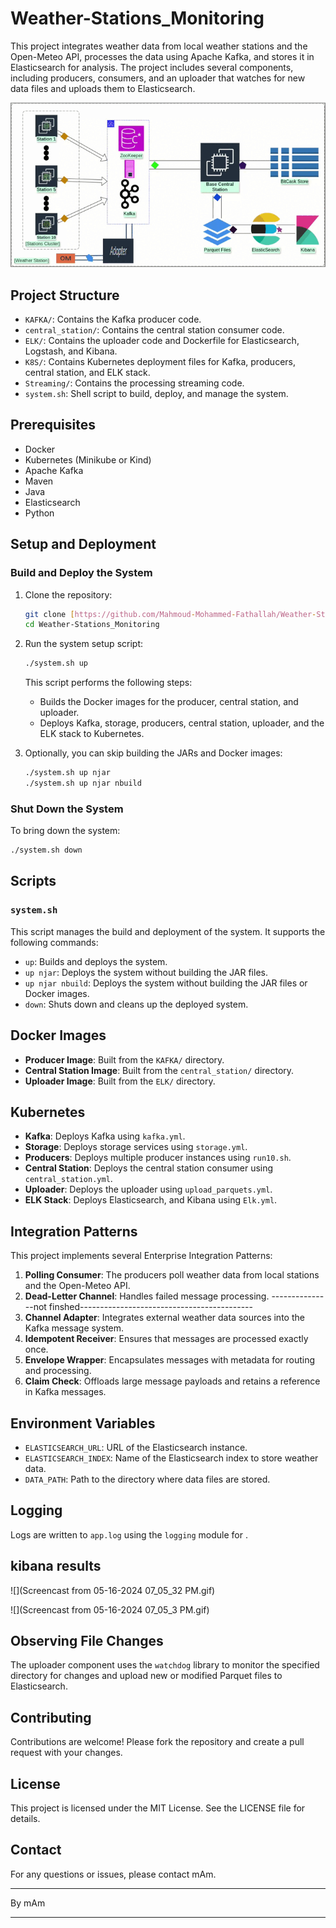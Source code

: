 # Weather-Stations_Monitoring

This project integrates weather data from local weather stations and the Open-Meteo API, processes the data using Apache Kafka, and stores it in Elasticsearch for analysis. The project includes several components, including producers, consumers, and an uploader that watches for new data files and uploads them to Elasticsearch.

![](FinalProject.gif)


## Project Structure

- `KAFKA/`: Contains the Kafka producer code.
- `central_station/`: Contains the central station consumer code.
- `ELK/`: Contains the uploader code and Dockerfile for Elasticsearch, Logstash, and Kibana.
- `K8S/`: Contains Kubernetes deployment files for Kafka, producers, central station, and ELK stack.
-  `Streaming/`: Contains the  processing streaming  code.
- `system.sh`: Shell script to build, deploy, and manage the system.

## Prerequisites

- Docker
- Kubernetes (Minikube or Kind)
- Apache Kafka
- Maven
- Java
- Elasticsearch
- Python

## Setup and Deployment

### Build and Deploy the System

1. Clone the repository:

   ```bash
   git clone [https://github.com/Mahmoud-Mohammed-Fathallah/Weather-Stations_Monitoring.git]
   cd Weather-Stations_Monitoring
   ```

2. Run the system setup script:

   ```bash
   ./system.sh up
   ```

   This script performs the following steps:
   - Builds the Docker images for the producer, central station, and uploader.
   - Deploys Kafka, storage, producers, central station, uploader, and the ELK stack to Kubernetes.

3. Optionally, you can skip building the JARs and Docker images:

   ```bash
   ./system.sh up njar
   ./system.sh up njar nbuild
   ```

### Shut Down the System

To bring down the system:

```bash
./system.sh down
```

## Scripts

### `system.sh`

This script manages the build and deployment of the system. It supports the following commands:

- `up`: Builds and deploys the system.
- `up njar`: Deploys the system without building the JAR files.
- `up njar nbuild`: Deploys the system without building the JAR files or Docker images.
- `down`: Shuts down and cleans up the deployed system.

## Docker Images

- **Producer Image**: Built from the `KAFKA/` directory.
- **Central Station Image**: Built from the `central_station/` directory.
- **Uploader Image**: Built from the `ELK/` directory.

## Kubernetes

- **Kafka**: Deploys Kafka using `kafka.yml`.
- **Storage**: Deploys storage services using `storage.yml`.
- **Producers**: Deploys multiple producer instances using `run10.sh`.
- **Central Station**: Deploys the central station consumer using `central_station.yml`.
- **Uploader**: Deploys the uploader using `upload_parquets.yml`.
- **ELK Stack**: Deploys Elasticsearch, and Kibana using `Elk.yml`.

## Integration Patterns

This project implements several Enterprise Integration Patterns:

1. **Polling Consumer**: The producers poll weather data from local stations and the Open-Meteo API.
2. **Dead-Letter Channel**: Handles failed message processing.
   ---------------not finshed-------------------------------------------
4. **Channel Adapter**: Integrates external weather data sources into the Kafka message system.
5. **Idempotent Receiver**: Ensures that messages are processed exactly once.
6. **Envelope Wrapper**: Encapsulates messages with metadata for routing and processing.
7. **Claim Check**: Offloads large message payloads and retains a reference in Kafka messages.

## Environment Variables

- `ELASTICSEARCH_URL`: URL of the Elasticsearch instance.
- `ELASTICSEARCH_INDEX`: Name of the Elasticsearch index to store weather data.
- `DATA_PATH`: Path to the directory where data files are stored.

## Logging

Logs are written to `app.log` using the `logging` module for .
## kibana results 
![](Screencast from 05-16-2024 07_05_32 PM.gif)

![](Screencast from 05-16-2024 07_05_3 PM.gif)

## Observing File Changes

The uploader component uses the `watchdog` library to monitor the specified directory for changes and upload new or modified Parquet files to Elasticsearch.

## Contributing

Contributions are welcome! Please fork the repository and create a pull request with your changes.

## License

This project is licensed under the MIT License. See the LICENSE file for details.

## Contact

For any questions or issues, please contact mAm.

---

By mAm

---


